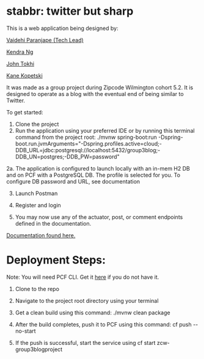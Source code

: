 # stabbr: twitter but sharp

This is a web application being designed by:

[Vaidehi Paranjape (Tech Lead)](https://github.com/vaidehi4321)

[Kendra Ng](https://github.com/kendrang)

[John Tokhi](https://github.com/tokhij)

[Kane Kopetski](https://github.com/KaneKopetski)

It was made as a group project during Zipcode Wilmington cohort 5.2. It is designed to operate as a blog with the eventual end of being similar to Twitter.

To get started:
1. Clone the project
2. Run the application using your preferred IDE or by running this terminal command from the project root: ./mvnw spring-boot:run -Dspring-boot.run.jvmArguments="-Dspring.profiles.active=cloud;-DDB_URL=jdbc:postgresql://localhost:5432/group3blog;-DDB_UN=postgres;-DDB_PW=password"

  2a. The application is configured to launch locally with an in-mem H2 DB and on PCF with a PostgreSQL DB. The profile is selected for you. To configure DB password and URL, see documentation
  
3. Launch Postman

4. Register and login

7. You may now use any of the actuator, post, or comment endpoints defined in the documentation.

[Documentation found here.](https://app.swaggerhub.com/apis-docs/Zipcode-Wilmington/BlogDoc/0.1)

# Deployment Steps:

Note: You will need PCF CLI. Get it [here](https://pivotal.io/platform/pcf-tutorials/getting-started-with-pivotal-cloud-foundry/install-the-cf-cli) if you do not have it.

1. Clone to the repo

2. Navigate to the project root directory using your terminal

3. Get a clean build using this command: ./mvnw clean package

4. After the build completes, push it to PCF using this command: cf push --no-start

5. If the push is successful, start the service using cf start zcw-group3blogproject


